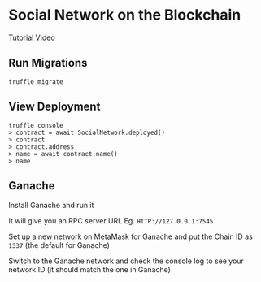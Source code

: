 # Social Network on the Blockchain

[Tutorial Video](https://www.youtube.com/watch?v=0pKDav5wKBQ&list=PLS5SEs8ZftgXDYtXZIhYBl18frMt2yWZW&index=3)

## Run Migrations

`truffle migrate`

## View Deployment

```
truffle console
> contract = await SocialNetwork.deployed()
> contract
> contract.address
> name = await contract.name()
> name
```

## Ganache

Install Ganache and run it

It will give you an RPC server URL
Eg. `HTTP://127.0.0.1:7545`

Set up a new network on MetaMask for Ganache and put the Chain ID as `1337` (the default for Ganache)

Switch to the Ganache network and check the console log to see your network ID (it should match the one in Ganache)